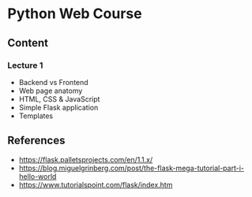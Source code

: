# Python Web Course

## Content

### Lecture 1

* Backend vs Frontend
* Web page anatomy
* HTML, CSS & JavaScript
* Simple Flask application
* Templates

## References

* https://flask.palletsprojects.com/en/1.1.x/
* https://blog.miguelgrinberg.com/post/the-flask-mega-tutorial-part-i-hello-world
* https://www.tutorialspoint.com/flask/index.htm